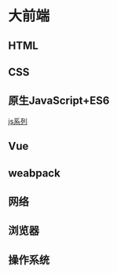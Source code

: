 # 大前端
## HTML
## CSS
## 原生JavaScript+ES6
[js系列](https://github.com/LemonSprit/blog/tree/master/JavaScript%2BES6%2B)
## Vue
## weabpack
## 网络
## 浏览器
## 操作系统
